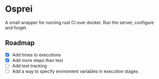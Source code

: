 # Osprei

A small wrapper for running rust CI over docker. Run the server, configure and forget.

## Roadmap

- [x] Add times to executions
- [x] Add more steps than test
- [ ] Add test tracking
- [ ] Add a way to specify enviroment variables in execution stages
